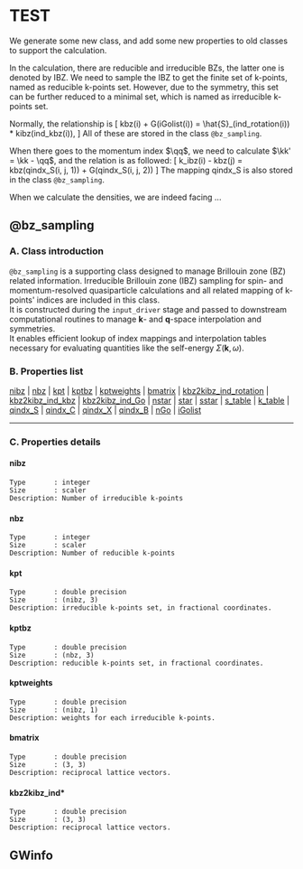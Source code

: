 # TEST

We generate some new class, and add some new properties to old classes to support the calculation.

In the calculation, there are reducible and irreducible BZs, the latter one is denoted by IBZ.
We need to sample the IBZ to get the finite set of k-points, named as reducible
k-points set.
However, due to the symmetry, this set can be further reduced to a minimal set, which is named as irreducible k-points set.

Normally, the relationship is
\[
kbz(i) + G(iGolist(i)) = \hat{S}_(ind_rotation(i)) * kibz(ind_kbz(i)), 
\]
All of these are stored in the class `@bz_sampling`.

When there goes to the momentum index $\qq$, we need to calculate $\kk' = \kk - \qq$, and the relation is as followed:
\[
k_ibz(i) - kbz(j) = kbz(qindx_S(i, j, 1)) + G(qindx_S(i, j, 2))
\]
The mapping qindx_S is also stored in the class `@bz_sampling`.

When we calculate the densities, we are indeed facing
...

## @bz_sampling

### A. Class introduction

`@bz_sampling` is a supporting class designed to manage Brillouin zone (BZ)
related information.
Irreducible Brillouin zone (IBZ) sampling for spin- and momentum-resolved quasiparticle calculations and all related mapping of k-points' indices are
included in this class.  
It is constructed during the `input_driver` stage and passed to downstream computational routines to manage $\mathbf{k}$- and $\mathbf{q}$-space interpolation and symmetries.  
It enables efficient lookup of index mappings and interpolation tables necessary for evaluating quantities like the self-energy $\Sigma(\mathbf{k}, \omega)$.

### B. Properties list

[nibz](#nibz) |
[nbz](#nbz) |
[kpt](#kpt) |
[kptbz](#kptbz) |
[kptweights](#kptweights) |
[bmatrix](#bmatrix) |
[kbz2kibz_ind_rotation](#kbz2kibz_ind_rotation) |
[kbz2kibz_ind_kbz](#kbz2kibz_ind_kbz) |
[kbz2kibz_ind_Go](#kbz2kibz_ind_go) |
[nstar](#nstar) |
[star](#star) |
[sstar](#sstar) |
[s_table](#s_table) |
[k_table](#k_table) |
[qindx_S](#qindx_s) |
[qindx_C](#qindx_c) |
[qindx_X](#qindx_x) |
[qindx_B](#qindx_b) |
[nGo](#ngo) |
[iGolist](#igolist)


---

### C. Properties details


#### nibz

```
Type       : integer
Size       : scaler
Description: Number of irreducible k-points
```

#### nbz

```
Type       : integer
Size       : scaler
Description: Number of reducible k-points
```

#### kpt

```
Type       : double precision
Size       : (nibz, 3)
Description: irreducible k-points set, in fractional coordinates.
```

#### kptbz

```
Type       : double precision
Size       : (nbz, 3)
Description: reducible k-points set, in fractional coordinates.
```

#### kptweights

```
Type       : double precision
Size       : (nibz, 1)
Description: weights for each irreducible k-points.
```

#### bmatrix

```
Type       : double precision
Size       : (3, 3)
Description: reciprocal lattice vectors.
```

#### kbz2kibz_ind*

```
Type       : double precision
Size       : (3, 3)
Description: reciprocal lattice vectors.
```


## GWinfo

